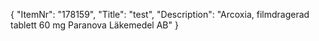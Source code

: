 {
  "ItemNr": "178159",
  "Title": "test",
  "Description": "Arcoxia, filmdragerad tablett 60 mg Paranova Läkemedel AB"
}